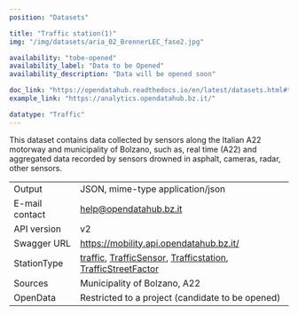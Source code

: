 ```yaml
---
position: "Datasets"

title: "Traffic station(1)"
img: "/img/datasets/aria_02_BrennerLEC_fase2.jpg"

availability: "tobe-opened"
availability_label: "Data to be Opened"
availability_description: "Data will be opened soon"

doc_link: "https://opendatahub.readthedocs.io/en/latest/datasets.html#trafficstation-dataset"
example_link: "https://analytics.opendatahub.bz.it/"

datatype: "Traffic"
---
```


This dataset contains data collected by sensors along the Italian A22 motorway and municipality of Bolzano, such as, real time (A22) and aggregated data recorded by sensors drowned in asphalt, cameras, radar, other sensors.

|                |                                                             |
| :------------- | ----------------------------------------------------------- |
| Output         | JSON, mime-type application/json                            |
| E-mail contact | help@opendatahub.bz.it                                      |
| API version    | v2                                                          |
| Swagger URL    | https://mobility.api.opendatahub.bz.it/                     |
| StationType    | [traffic](https://mobility.api.opendatahub.bz.it/v2/flat/traffic), [TrafficSensor](https://mobility.api.opendatahub.bz.it/v2/flat/TrafficSensor), [Trafficstation](https://mobility.api.opendatahub.bz.it/v2/flat/Trafficstation), [TrafficStreetFactor](https://mobility.api.opendatahub.bz.it/v2/flat/TrafficStreetFactor)|
| Sources        | Municipality of Bolzano, A22                                |
| OpenData       | Restricted to a project (candidate to be opened)            |
